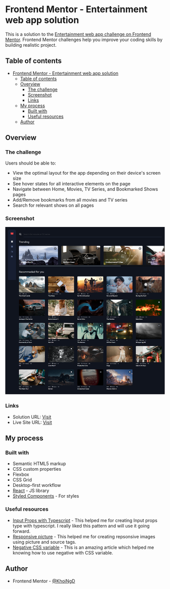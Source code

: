# Frontend Mentor - Entertainment web app solution

This is a solution to the [Entertainment web app challenge on Frontend Mentor](https://www.frontendmentor.io/challenges/entertainment-web-app-J-UhgAW1X). Frontend Mentor challenges help you improve your coding skills by building realistic project.

## Table of contents

- [Frontend Mentor - Entertainment web app solution](#frontend-mentor---entertainment-web-app-solution)
  - [Table of contents](#table-of-contents)
  - [Overview](#overview)
    - [The challenge](#the-challenge)
    - [Screenshot](#screenshot)
    - [Links](#links)
  - [My process](#my-process)
    - [Built with](#built-with)
    - [Useful resources](#useful-resources)
  - [Author](#author)

## Overview

### The challenge

Users should be able to:

- View the optimal layout for the app depending on their device's screen size
- See hover states for all interactive elements on the page
- Navigate between Home, Movies, TV Series, and Bookmarked Shows pages
- Add/Remove bookmarks from all movies and TV series
- Search for relevant shows on all pages

### Screenshot

![](./screenshot.png)

### Links

- Solution URL: [Visit](https://github.com/KhoiNgD/entertainment)
- Live Site URL: [Visit](https://khoind-entertainment.netlify.app/)

## My process

### Built with

- Semantic HTML5 markup
- CSS custom properties
- Flexbox
- CSS Grid
- Desktop-first workflow
- [React](https://reactjs.org/) - JS library
- [Styled Components](https://styled-components.com/) - For styles

### Useful resources

- [Input Props with Typescript](https://dev.to/giselamd/creating-a-react-input-component-in-typescript-hai) - This helped me for creating Input props type with typescript. I really liked this pattern and will use it going forward.
- [Responsive picture](https://css-tricks.com/responsive-images-css/) - This helped me for creating repsonsive images using picture and source tags.
- [Negative CSS variable](https://stackoverflow.com/questions/49469344/using-negative-css-custom-properties) - This is an amazing article which helped me knowing how to use negative with CSS variable.

## Author

- Frontend Mentor - [@KhoiNgD](https://www.frontendmentor.io/profile/KhoiNgD)
